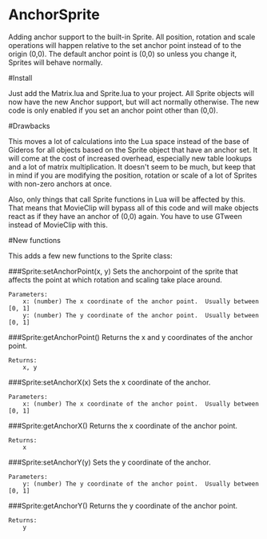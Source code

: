 AnchorSprite
============

Adding anchor support to the built-in Sprite.  All position, rotation and scale operations will happen relative to the set anchor point instead of to the origin (0,0).  The default anchor point is (0,0) so unless you change it, Sprites will behave normally.

#Install

Just add the Matrix.lua and Sprite.lua to your project.  All Sprite objects will now have the new Anchor support, but will act normally otherwise.  The new code is only enabled if you set an anchor point other than (0,0).

#Drawbacks

This moves a lot of calculations into the Lua space instead of the base of Gideros for all objects based on the Sprite object that have an anchor set. It will come at the cost of increased overhead, especially new table lookups and a lot of matrix multiplication.  It doesn't seem to be much, but keep that in mind if you are modifying the position, rotation or scale of a lot of Sprites with non-zero anchors at once.

Also, only things that call Sprite functions in Lua will be affected by this.  That means that MovieClip will bypass all of this code and will make objects react as if they have an anchor of (0,0) again.  You have to use GTween instead of MovieClip with this.

#New functions

This adds a few new functions to the Sprite class:

###Sprite:setAnchorPoint(x, y)
	Sets the anchorpoint of the sprite that affects the point at which rotation and scaling take place around.

	Parameters:
		x: (number) The x coordinate of the anchor point.  Usually between [0, 1]
		y: (number) The y coordinate of the anchor point.  Usually between [0, 1]

###Sprite:getAnchorPoint()
	Returns the x and y coordinates of the anchor point.

	Returns:
		x, y

###Sprite:setAnchorX(x)
	Sets the x coordinate of the anchor.

	Parameters:
		x: (number) The x coordinate of the anchor point.  Usually between [0, 1]

###Sprite:getAnchorX()
	Returns the x coordinate of the anchor point.

	Returns:
		x

###Sprite:setAnchorY(y)
	Sets the y coordinate of the anchor.

	Parameters:
		y: (number) The y coordinate of the anchor point.  Usually between [0, 1]

###Sprite:getAnchorY()
	Returns the y coordinate of the anchor point.

	Returns:
		y


